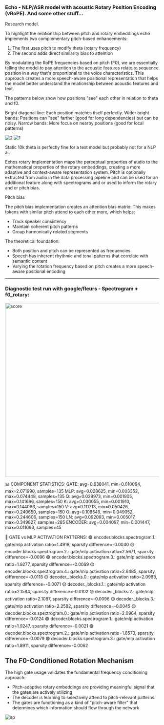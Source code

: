 ### Echo - NLP/ASR model with acoustic Rotary Position Encoding (vRoPE).  And some other stuff...
Research model. 

To highlight the relationship between pitch and rotary embeddings echo implements two complementary pitch-based enhancements:

1. The first uses pitch to modify theta (rotary frequency)
2. The second adds direct similarity bias to attention

By modulating the RoPE frequencies based on pitch (F0), we are essentially telling the model to pay attention to the acoustic features relate to sequence position in a way that's proportional to the voice characteristics.  This approach creates a more speech-aware positional representation that helps the model better understand the relationship between acoustic features and text.

The patterns below show how positions "see" each other in relation to theta and f0. 

Bright diagonal line: Each position matches itself perfectly.
Wider bright bands: Positions can "see" farther (good for long dependencies) but can be noisy.
Narrow bands: More focus on nearby positions (good for local patterns)

![2](https://github.com/user-attachments/assets/28d00fc5-2676-41ed-a971-e4d857af43f8)
![1](https://github.com/user-attachments/assets/9089e806-966b-41aa-8793-bee03a6e6be1)

Static 10k theta is perfectly fine for a text model but probably not for a NLP ai.

Echos rotary implementation maps the perceptual properties of audio to the mathematical properties of the rotary embeddings, creating a more adaptive and context-aware representation system. Pitch is optionally extracted from audio in the data processing pipeline and can be used for an additional feature along with spectrograms and or used to inform the rotary and or pitch bias.

Pitch bias

The pitch bias implementation creates an attention bias matrix:
This makes tokens with similar pitch attend to each other more, which helps:

- Track speaker consistency
- Maintain coherent pitch patterns
- Group harmonically related segments

The theoretical foundation:
- Both position and pitch can be represented as frequencies
- Speech has inherent rhythmic and tonal patterns that correlate with semantic content
- Varying the rotation frequency based on pitch creates a more speech-aware positional encoding

--- 

### Diagnostic test run with google/fleurs - Spectrogram + f0_rotary:

<img width="570" alt="score" src="https://github.com/user-attachments/assets/679d5032-6e84-4fe6-892c-6b01c6cb14ce" />

📊 COMPONENT STATISTICS:
  GATE: avg=0.638041, min=0.010094, max=2.071990, samples=135
  MLP: avg=0.028625, min=0.003352, max=0.074448, samples=135
  Q: avg=0.029973, min=0.001905, max=0.141696, samples=150
  K: avg=0.030055, min=0.001910, max=0.144063, samples=150
  V: avg=0.111713, min=0.050426, max=0.240650, samples=150
  O: avg=0.108549, min=0.049052, max=0.244606, samples=150
  LN: avg=0.092093, min=0.005017, max=0.349827, samples=285
  ENCODER: avg=0.004097, min=0.001447, max=0.011093, samples=45

🚨 GATE vs MLP ACTIVATION PATTERNS:
🟢 encoder.blocks.spectrogram.1.: gate/mlp activation ratio=1.4918, sparsity difference=-0.0040
🟡 encoder.blocks.spectrogram.2.: gate/mlp activation ratio=2.5671, sparsity difference=-0.0096
🟢 encoder.blocks.spectrogram.3.: gate/mlp activation ratio=1.9277, sparsity difference=-0.0069
🟡 encoder.blocks.spectrogram.4.: gate/mlp activation ratio=2.6485, sparsity difference=-0.0118
🟡 decoder._blocks.0.: gate/mlp activation ratio=2.0988, sparsity difference=-0.0071
🟡 decoder._blocks.1.: gate/mlp activation ratio=2.1584, sparsity difference=-0.0102
🟡 decoder._blocks.2.: gate/mlp activation ratio=2.1087, sparsity difference=-0.0096
🟡 decoder._blocks.3.: gate/mlp activation ratio=2.2582, sparsity difference=-0.0045
🟡 decoder.blocks.spectrogram.0.: gate/mlp activation ratio=2.0964, sparsity difference=-0.0124
🟢 decoder.blocks.spectrogram.1.: gate/mlp activation ratio=1.9247, sparsity difference=-0.0021
🟢 decoder.blocks.spectrogram.2.: gate/mlp activation ratio=1.8573, sparsity difference=-0.0079
🟢 decoder.blocks.spectrogram.3.: gate/mlp activation ratio=1.8911, sparsity difference=-0.0062


## The F0-Conditioned Rotation Mechanism

The high gate usage validates the fundamental frequency conditioning approach:

- Pitch-adaptive rotary embeddings are providing meaningful signal that the gates are actively utilizing
- The decoder is learning to selectively attend to pitch-relevant patterns
- The gates are functioning as a kind of "pitch-aware filter" that determines which information should flow through the network


![sp](https://github.com/user-attachments/assets/a29f8c97-71c7-4bfc-9c11-76005614822c)
